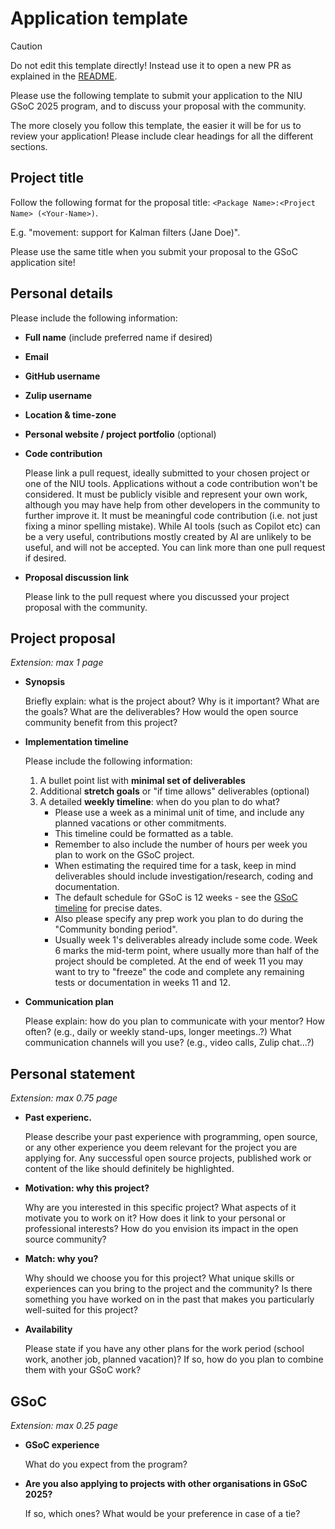 # Application template

> [!CAUTION]
> Do not edit this template directly!
> Instead use it to open a new PR as explained in the [README](../README.md#steps).


Please use the following template to submit your application to the NIU GSoC 2025 program, and to discuss your proposal with the community. 

The more closely you follow this template, the easier it will be for us to review your application! Please include clear headings for all the different sections.

## Project title
Follow the following format for the proposal title: `<Package Name>:<Project Name> (<Your-Name>)`. 

E.g. "movement: support for Kalman filters (Jane Doe)". 

Please use the same title when you submit your proposal to the GSoC application site!

## Personal details
Please include the following information:
- **Full name** (include preferred name if desired)
- **Email**
- **GitHub username**
- **Zulip username**
- **Location & time-zone**
- **Personal website / project portfolio** (optional)
- **Code contribution**

    Please link a pull request, ideally submitted to your chosen project or one of the NIU tools. Applications without a code contribution won't be considered. It must be publicly visible and represent your own work, although you may have help from other developers in the community to further improve it. It must be meaningful code contribution (i.e. not just fixing a minor spelling mistake). While AI tools (such as Copilot etc) can be a very useful, contributions mostly created by AI are unlikely to be useful, and will not be accepted. You can link more than one pull request if desired.

- **Proposal discussion link**

    Please link to the pull request where you discussed your project proposal with the community. 

## Project proposal 
_Extension: max 1 page_

- **Synopsis**

    Briefly explain: what is the project about? Why is it important? What are the goals? What are the deliverables? How would the open source community benefit from this project?

- **Implementation timeline**

    Please include the following information:
    1. A bullet point list with **minimal set of deliverables**
    2. Additional **stretch goals** or "if time allows" deliverables (optional)
    3. A detailed **weekly timeline**: when do you plan to do what? 
        - Please use a week as a minimal unit of time, and include any planned vacations or other commitments. 
        - This timeline could be formatted as a table. 
        - Remember to also include the number of hours per week you plan to work on the GSoC project. 
        - When estimating the required time for a task, keep in mind deliverables should include investigation/research, coding and documentation. 
        - The default schedule for GSoC is 12 weeks - see the [GSoC timeline](https://developers.google.com/open-source/gsoc/timeline) for precise dates. 
        - Also please specify any prep work you plan to do during the "Community bonding period".
        - Usually week 1's deliverables already include some code. Week 6 marks the mid-term point, where usually more than half of the project should be completed. At the end of week 11 you may want to try to "freeze" the code and complete any remaining tests or documentation in weeks 11 and 12.

- **Communication plan**

    Please explain: how do you plan to communicate with your mentor? How often? (e.g., daily or weekly stand-ups, longer meetings..?) What communication channels will you use? (e.g., video calls, Zulip chat...?)

## Personal statement

_Extension: max 0.75 page_

- **Past experienc.** 

    Please describe your past experience with programming, open source, or any other experience you deem relevant for the project you are applying for. Any successful open source projects, published work or content of the like should definitely be highlighted.
- **Motivation: why this project?**

    Why are you interested in this specific project? What aspects of it motivate you to work on it? How does it link to your personal or professional interests? How do you envision its impact in the open source community?
- **Match: why you?**

    Why should we choose you for this project? What unique skills or experiences can you bring to the project and the community? Is there something you have worked on in the past that makes you particularly well-suited for this project?
- **Availability**

    Please state if you have any other plans for the work period (school work, another job, planned vacation)? If so, how do you plan to combine them with your GSoC work?

## GSoC

_Extension: max 0.25 page_

- **GSoC experience**

    What do you expect from the program?

- **Are you also applying to projects with other organisations in GSoC 2025?**

    If so, which ones? What would be your preference in case of a tie?